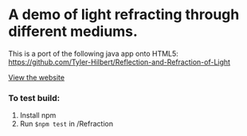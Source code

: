 # A demo of light refracting through different mediums.
This is a port of the following java app onto HTML5: https://github.com/Tyler-Hilbert/Reflection-and-Refraction-of-Light  

[View the website](http://tyler-hilbert.github.io/Refraction/)


### To test build:
1) Install npm
2) Run `$npm test` in /Refraction
